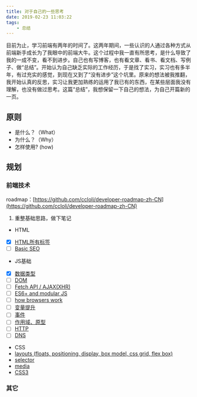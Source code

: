 ```yaml
---
title: 对于自己的一些思考
date: 2019-02-23 11:03:22
tags:
    - 总结
---
```

  目前为止，学习前端有两年的时间了。这两年期间，一些认识的人通过各种方式从前端新手成长为了我眼中的前端大牛。这个过程中我一直有所思考，是什么导致了我的一成不变，看不到进步。自己也有写博客，也有看文章、看书、看文档、写例子、做“总结”。开始认为自己缺乏实际的工作经历，于是找了实习，实习也有多半年，有过充实的感觉，到现在又到了“没有进步”这个坑里。原来的想法被我推翻，我开始认真的反思，实习让我更加熟练的运用了我已有的东西，在某些层面我没有理解，也没有做过思考。这篇“总结”，我想保留一下自己的想法，为自己开篇新的一页。
## 原则
- 是什么？（What）
- 为什么？（Why）
- 怎样使用? (how)


## 规划

### 前端技术

roadmap：[https://github.com/ccloli/developer-roadmap-zh-CN](https://github.com/ccloli/developer-roadmap-zh-CN)

1. 重整基础思路，做下笔记
-  HTML
  - [x] [HTML所有标签](/2019/02/20/HTML所有标签/)
  - [ ] [Basic SEO](/unfinished/)

-  JS基础
  - [x] [数据类型](/2019/02/20/数据类型/)
  - [ ] [DOM](/unfinished/)
  - [ ] [Fetch API / AJAX(XHR)](/unfinished/)
  - [ ] [ES6+ and modular JS](/unfinished/)
  - [ ] [how browsers work](https://www.html5rocks.com/en/tutorials/internals/howbrowserswork/)
  - [ ] [变量提升](/unfinished/)
  - [ ] [事件](/unfinished/)
  - [ ] [作用域、原型](/2019/02/25/闭包/)
  - [ ] [HTTP](/unfinished/)
  - [ ] [DNS](/unfinished/)

-  CSS
  - [layouts (floats, positioning, display, box model, css grid, flex box)](/2019/02/25/css-loyouts/)
  - [selector](/2019/02/28/css选择器/)
  - [media](/unfinished/)
  - [CSS3](/unfinished/)
    



### 其它
    

